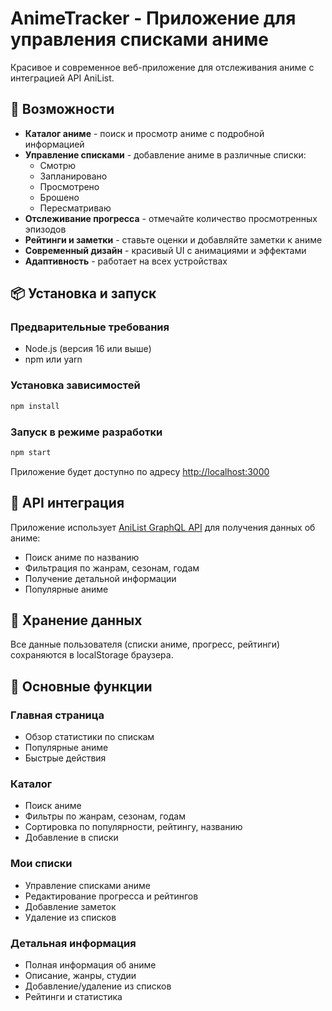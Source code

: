# AnimeTracker - Приложение для управления списками аниме

Красивое и современное веб-приложение для отслеживания аниме с интеграцией API AniList.

## 🎯 Возможности

- **Каталог аниме** - поиск и просмотр аниме с подробной информацией
- **Управление списками** - добавление аниме в различные списки:
  - Смотрю
  - Запланировано
  - Просмотрено
  - Брошено
  - Пересматриваю
- **Отслеживание прогресса** - отмечайте количество просмотренных эпизодов
- **Рейтинги и заметки** - ставьте оценки и добавляйте заметки к аниме
- **Современный дизайн** - красивый UI с анимациями и эффектами
- **Адаптивность** - работает на всех устройствах

## 📦 Установка и запуск

### Предварительные требования

- Node.js (версия 16 или выше)
- npm или yarn

### Установка зависимостей

```bash
npm install
```

### Запуск в режиме разработки

```bash
npm start
```

Приложение будет доступно по адресу [http://localhost:3000](http://localhost:3000)

## 🔧 API интеграция

Приложение использует [AniList GraphQL API](https://anilist.co/graphiql) для получения данных об аниме:

- Поиск аниме по названию
- Фильтрация по жанрам, сезонам, годам
- Получение детальной информации
- Популярные аниме

## 💾 Хранение данных

Все данные пользователя (списки аниме, прогресс, рейтинги) сохраняются в localStorage браузера.

## 🎯 Основные функции

### Главная страница
- Обзор статистики по спискам
- Популярные аниме
- Быстрые действия

### Каталог
- Поиск аниме
- Фильтры по жанрам, сезонам, годам
- Сортировка по популярности, рейтингу, названию
- Добавление в списки

### Мои списки
- Управление списками аниме
- Редактирование прогресса и рейтингов
- Добавление заметок
- Удаление из списков

### Детальная информация
- Полная информация об аниме
- Описание, жанры, студии
- Добавление/удаление из списков
- Рейтинги и статистика
